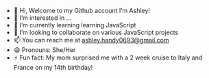 - 👋 Hi, Welcome to my Github account I’m Ashley!
- 👀 I’m interested in ...
- 🌱 I’m currently learning learning JavaScript
- 💞️ I’m looking to collaborate on various JavaScript projects
- 📫 You can reach me at ashley.handy0693@gmail.com
- 😄 Pronouns: She/Her
- ⚡ Fun fact: My mom surprised me with a 2 week cruise to Italy and France on my 14th birthday!

<!---
ahandy30/ahandy30 is a ✨ special ✨ repository because its `README.md` (this file) appears on your GitHub profile.
You can click the Preview link to take a look at your changes.
--->
